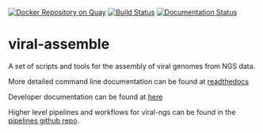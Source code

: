 [![Docker Repository on Quay](https://quay.io/repository/broadinstitute/viral-assemble/status "Docker Repository on Quay")](https://quay.io/repository/broadinstitute/viral-assemble)
[![Build Status](https://travis-ci.com/broadinstitute/viral-assemble.svg?branch=master)](https://travis-ci.com/broadinstitute/viral-assemble)
[![Documentation Status](https://readthedocs.org/projects/viral-assemble/badge/?version=latest)](https://viral-assemble.readthedocs.io/en/latest/?badge=latest)
<!--
[![broad-viral-badge](https://img.shields.io/badge/install%20from-broad--viral-green.svg?style=flat-square)](https://anaconda.org/broad-viral/viral-ngs)
[![Coverage Status](https://coveralls.io/repos/broadinstitute/viral-ngs/badge.png)](https://coveralls.io/r/broadinstitute/viral-ngs)
[![Code Health](https://landscape.io/github/broadinstitute/viral-ngs/master/landscape.svg?style=flat)](https://landscape.io/github/broadinstitute/viral-ngs)
-->

viral-assemble
==============

A set of scripts and tools for the assembly of viral genomes from NGS data.

More detailed command line documentation can be found at [readthedocs](http://viral-assemble.readthedocs.org/)

Developer documentation can be found at [here](DEVELOPMENT_NOTES.md)

Higher level pipelines and workflows for viral-ngs can be found in the [pipelines github repo](https://github.com/broadinstitute/viral-pipelines).
